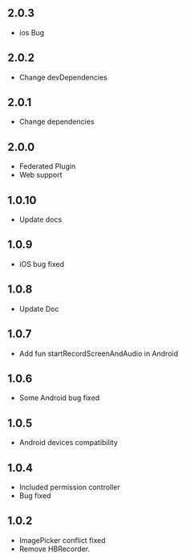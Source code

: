 ## 2.0.3
* ios Bug

## 2.0.2
* Change devDependencies

## 2.0.1
* Change dependencies

## 2.0.0
* Federated Plugin
* Web support

## 1.0.10
* Update docs

## 1.0.9

* iOS bug fixed

## 1.0.8

* Update Doc

## 1.0.7

* Add fun startRecordScreenAndAudio in Android

## 1.0.6

* Some Android bug fixed

## 1.0.5

* Android devices compatibility

## 1.0.4

* Included permission controller
* Bug fixed

## 1.0.2

* ImagePicker conflict fixed
* Remove HBRecorder.
